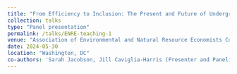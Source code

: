 ```yaml
---
title: "From Efficiency to Inclusion: The Present and Future of Undergraduate Teaching in Environmental and Natural Resource Economics"
collection: talks
type: "Panel presentation"
permalink: /talks/ENRE-teaching-1
venue: "Association of Environmental and Natural Resource Economists Conference"
date: 2024-05-30
location: "Washington, DC"
co-authors: 'Sarah Jacobson, Jill Caviglia-Harris (Presenter and Panelist), Fidel González, Sumeet Gulati, Danae Hernández-Cortes, and Diya Mazumder'
---
```

